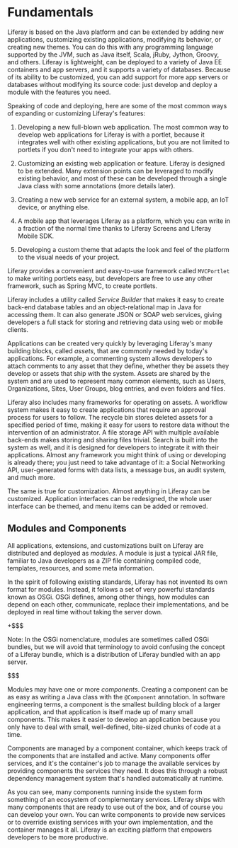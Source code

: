 # Fundamentals 

Liferay is based on the Java platform and can be extended by adding new
applications, customizing existing applications, modifying its behavior, or
creating new themes. You can do this with any programming language supported by
the JVM, such as Java itself, Scala, jRuby, Jython, Groovy, and others. Liferay
is lightweight, can be deployed to a variety of Java EE containers and app
servers, and it supports a variety of databases. Because of its ability to be
customized, you can add support for more app servers or databases without
modifying its source code: just develop and deploy a module with the features
you need. 

Speaking of code and deploying, here are some of the most common ways of
expanding or customizing Liferay's features: 

1. Developing a new full-blown web application. The most common way to develop
   web applications for Liferay is with a portlet, because it integrates well
   with other existing applications, but you are not limited to portlets if you
   don't need to integrate your apps with others. 

2. Customizing an existing web application or feature. Liferay is designed to be
   extended. Many extension points can be leveraged to modify existing behavior,
   and most of these can be developed through a single Java class with some
   annotations (more details later). 

3. Creating a new web service for an external system, a mobile app, an IoT
   device, or anything else. 

4. A mobile app that leverages Liferay as a platform, which you can write in a
   fraction of the normal time thanks to Liferay Screens and Liferay Mobile SDK. 

5. Developing a custom theme that adapts the look and feel of the platform to
   the visual needs of your project. 

Liferay provides a convenient and easy-to-use framework called `MVCPortlet` to
make writing portlets easy, but developers are free to use any other framework,
such as Spring MVC, to create portlets. 

Liferay includes a utility called *Service Builder* that makes it easy to create
back-end database tables and an object-relational map in Java for accessing
them. It can also generate JSON or SOAP web services, giving developers a full
stack for storing and retrieving data using web or mobile clients.

Applications can be created very quickly by leveraging Liferay's many building
blocks, called *assets*, that are commonly needed by today's applications. For
example, a commenting system allows developers to attach comments to any asset
that they define, whether they be assets they develop or assets that ship with
the system. Assets are shared by the system and are used to represent many
common elements, such as Users, Organizations, Sites, User Groups, blog entries,
and even folders and files. 

Liferay also includes many frameworks for operating on assets. A workflow system
makes it easy to create applications that require an approval process for users
to follow. The recycle bin stores deleted assets for a specified period of time,
making it easy for users to restore data without the intervention of an
administrator. A file storage API with multiple available back-ends makes
storing and sharing files trivial. Search is built into the system as well, and
it is designed for developers to integrate it with their applications. Almost
any framework you might think of using or developing is already there; you just
need to take advantage of it: a Social Networking API, user-generated forms with
data lists, a message bus, an audit system, and much more. 

The same is true for customization. Almost anything in Liferay can be
customized. Application interfaces can be redesigned, the whole user interface
can be themed, and menu items can be added or removed. 

## Modules and Components 

All applications, extensions, and customizations built on Liferay are
distributed and deployed as *modules*. A module is just a typical JAR file,
familiar to Java developers as a ZIP file containing compiled code, templates,
resources, and some meta information. 

In the spirit of following existing standards, Liferay has not invented its own
format for modules. Instead, it follows a set of very powerful standards known
as OSGi. OSGi defines, among other things, how modules can depend on each other,
communicate, replace their implementations, and be deployed in real time without
taking the server down. 

+$$$ 

Note: In the OSGi nomenclature, modules are sometimes called OSGi bundles, but
we will avoid that terminology to avoid confusing the concept of a Liferay
bundle, which is a distribution of Liferay bundled with an app server. 

$$$

Modules may have one or more *components*. Creating a component can be as easy
as writing a Java class with the `@Component` annotation. In software
engineering terms, a component is the smallest building block of a larger
application, and that application is itself made up of many small components.
This makes it easier to develop an application because you only have to deal
with small, well-defined, bite-sized chunks of code at a time. 

Components are managed by a component container, which keeps track of the
components that are installed and active. Many components offer services, and
it's the container's job to manage the available services by providing
components the services they need. It does this through a robust dependency
management system that's handled automatically at runtime. 

As you can see, many components running inside the system form something of an
ecosystem of complementary services. Liferay ships with many components that are
ready to use out of the box, and of course you can develop your own. You can
write components to provide new services or to override existing services with
your own implementation, and the container manages it all. Liferay is an
exciting platform that empowers developers to be more productive. 

